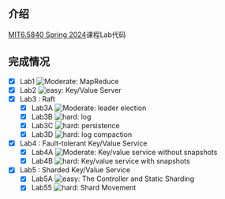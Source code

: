 ## 介绍
[MIT6.5840 Spring 2024](http://nil.csail.mit.edu/6.5840/2024/index.html)课程Lab代码

## 完成情况
- [x] Lab1 ![Moderate](https://placehold.co/15x15/1589F0/1589F0.png): MapReduce
- [x] Lab2 ![easy](https://placehold.co/15x15/c5f015/c5f015.png): Key/Value Server
- [x] Lab3 : Raft
  - [x] Lab3A ![Moderate](https://placehold.co/15x15/1589F0/1589F0.png): leader election
  - [x] Lab3B ![hard](https://placehold.co/15x15/f03c15/f03c15.png): log
  - [x] Lab3C ![hard](https://placehold.co/15x15/f03c15/f03c15.png): persistence
  - [x] Lab3D ![hard](https://placehold.co/15x15/f03c15/f03c15.png): log compaction
- [x] Lab4 : Fault-tolerant Key/Value Service
  - [x] Lab4A ![Moderate](https://placehold.co/15x15/1589F0/1589F0.png): Key/value service without snapshots
  - [x] Lab4B ![hard](https://placehold.co/15x15/f03c15/f03c15.png): Key/value service with snapshots
- [x] Lab5 : Sharded Key/Value Service
  - [x] Lab5A ![easy](https://placehold.co/15x15/c5f015/c5f015.png): The Controller and Static Sharding
  - [x] Lab55 ![hard](https://placehold.co/15x15/f03c15/f03c15.png): Shard Movement